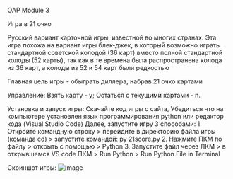 OAP Module 3

Игра в 21 очко 

Русский вариант карточной игры, известной во многих странах. Эта игра похожа на вариант игры блек-джек, в который возможно играть стандартной советской колодой (36 карт) вместо полной стандартной колоды (52 карты), так как в те времена была распространена колода из 36 карт, а колоды из 52 и 54 карт были редкостью

Главная цель игры - обыграть диллера, набрав 21 очко картами

Управление: Взять карту - y; Остаться с текущими картами - n.

Установка и запуск игры: Скачайте код игры с сайта, Убедиться что на компьютере установлен язык программирования python или редактор кода (Visual Studio Code)
                         Далее, запустите игру 3 способами:
                                       1. Откройте командную строку > перейдите в директорию файла игры (команда cd) > запустите командой: py 21score.py
                                       2. Нажмите ПКМ по файлу > открыть с помощью > Python
                                       3. Запустите файл через ЛКМ > в открывшемся VS code ПКМ > Run Python > Run Python File in Terminal



Скриншот игры:
![image](https://github.com/user-attachments/assets/17603247-59b2-4c00-b546-81fc0f6d6823)
